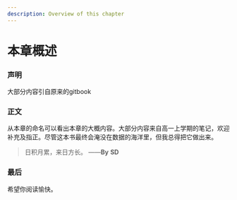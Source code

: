 ```yaml
---
description: Overview of this chapter
---
```


# 本章概述

### 声明

大部分内容引自原来的gitbook

### 正文

从本章的命名可以看出本章的大概内容。大部分内容来自高一上学期的笔记，欢迎补充及指正。尽管这本书最终会淹没在数据的海洋里，但我总得把它做出来。

> 日积月累，来日方长。                                                              ——**By** **SD**

### 最后

希望你阅读愉快。



